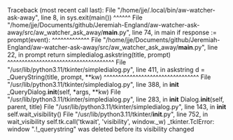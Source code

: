 Traceback (most recent call last):
File "/home/jje/.local/bin/aw-watcher-ask-away", line 8, in <module>
sys.exit(main())
^^^^^^
File "/home/jje/Documents/github/Jeremiah-England/aw-watcher-ask-away/src/aw_watcher_ask_away/**main**.py", line 74, in main
if response := prompt(event):
^^^^^^^^^^^^^
File "/home/jje/Documents/github/Jeremiah-England/aw-watcher-ask-away/src/aw_watcher_ask_away/**main**.py", line 22, in prompt
return simpledialog.askstring(title, prompt)
^^^^^^^^^^^^^^^^^^^^^^^^^^^^^^^^^^^^^
File "/usr/lib/python3.11/tkinter/simpledialog.py", line 411, in askstring
d = \_QueryString(title, prompt, **kw)
^^^^^^^^^^^^^^^^^^^^^^^^^^^^^^^^^
File "/usr/lib/python3.11/tkinter/simpledialog.py", line 388, in **init**
\_QueryDialog.**init**(self, \*args, **kw)
File "/usr/lib/python3.11/tkinter/simpledialog.py", line 283, in **init**
Dialog.**init**(self, parent, title)
File "/usr/lib/python3.11/tkinter/simpledialog.py", line 143, in **init**
self.wait_visibility()
File "/usr/lib/python3.11/tkinter/**init**.py", line 752, in wait_visibility
self.tk.call('tkwait', 'visibility', window.\_w)
\_tkinter.TclError: window ".!\_querystring" was deleted before its visibility changed
